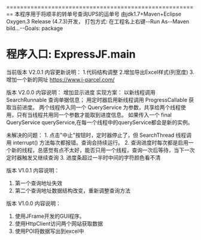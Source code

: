 ========================================================
本程序用于将顺丰的转单号查询UPS的运单号
由jdk1.7+Maven+Eclipse Oxygen.3 Release (4.7.3)开发，
打包方式:
在工程名上右键--Run As--Maven bild...--Goals: package

程序入口:
	ExpressJF.main
========================================================

当前版本 V2.0.1 内容更新说明：
 1.代码结构调整
 2.增加导出Excel样式(列宽度)
 3.增加一个新的网址  https://www.i-parcel.com/


版本 V2.0.0 内容说明：
 增加显示进度
    实现方案：
    	以新线程调用 SearchRunnable 查询单据信息；
    	用定时器启用新线程调用 ProgressCallable 获取当前进度。
    	两个线程传入同一个 QueryService 为参数，共享给两个线程使用，只有当线程共用同一个参数才能取到进度信息。
    	如果传入一个 final QueryService queryService,在每一个线程中的queryService都会是新的实例。
    	
  未解决的问题：
  	1. 点击"中止"按钮时，定时器停止了，但 SearchThread 线程调用 interrupt() 方法每次都报错。查询会持续运行。
  	2. 查询进度时每次都是启用一个新的线程，总感觉有点不太好，能否只用一个线程，查询一次后等待，当下一次定时器触发又继续查询
  	3. 进度条超过一半时中间的字符颜色看不清

版本 V1.0.1 内容说明：
 1. 第一个查询地址失效
 2. 第二个查询地址数据结构改变，重新调整查询方法

版本 V1.0.0 内容说明：
 1. 使用JFrame开发的GUI程序。
 2. 使用HttpClient访问两个网站获取数据
 3. 使用POI将数据写出到excel中

